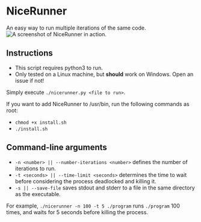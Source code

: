 # NiceRunner
An easy way to run multiple iterations of the same code.
![A screenshot of NiceRunner in action.](https://i.imgur.com/JgkyzIW.png "A screenshot of NiceRunner in action.")

## Instructions

- This script requires python3 to run.
- Only tested on a Linux machine, but **should** work on Windows. Open an issue if not!

Simply execute `./nicerunner.py <file to run>`.

If you want to add NiceRunner to /usr/bin, run the following commands as root:
- `chmod +x install.sh`
- `./install.sh`

## Command-line arguments

- `-n <number> || --number-iterations <number>` defines the number of iterations to run.
- `-t <seconds> || --time-limit <seconds>` determines the time to wait before considering the process deadlocked and killing it.
- `-s || --save-file` saves stdout and stderr to a file in the same directory as the 
executable.

For example, `./nicerunner -n 100 -t 5 ./program` runs `./program` 100 times, and waits for 5 seconds before killing the process.
